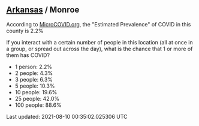 
## [Arkansas](/united-states/arkansas) / Monroe

According to [MicroCOVID.org](http://microcovid.org),
the "Estimated Prevalence" of COVID in this county is 2.2%

If you interact with a certain number of people in this location
(all at once in a group, or spread out across the day), what is the chance that
1 or more of them has COVID?

- 1 person: 2.2%
- 2 people: 4.3%
- 3 people: 6.3%
- 5 people: 10.3%
- 10 people: 19.6%
- 25 people: 42.0%
- 100 people: 88.6%

Last updated: 2021-08-10 00:35:02.025306 UTC
